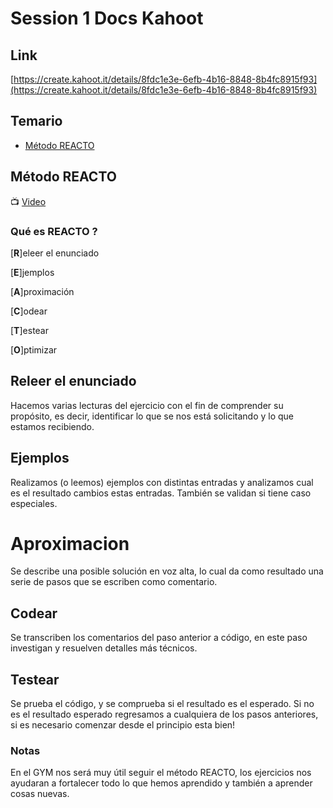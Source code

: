 # Session 1 Docs Kahoot

## Link

[https://create.kahoot.it/details/8fdc1e3e-6efb-4b16-8848-8b4fc8915f93](https://create.kahoot.it/details/8fdc1e3e-6efb-4b16-8848-8b4fc8915f93)

## Temario

- [Método REACTO](#metodo-REACTO)

## Método REACTO

📺 [Video](https://www.youtube.com/watch?v=AoD3hLFxI5I)

### Qué es REACTO ?

[**R**]eleer el enunciado

[**E**]jemplos

[**A**]proximación

[**C**]odear

[**T**]estear

[**O**]ptimizar

## **R**eleer el enunciado

Hacemos varias lecturas del ejercicio con el fin de comprender su propósito,
es decir, identificar lo que se nos está solicitando y lo que estamos
recibiendo.

## **E**jemplos

Realizamos (o leemos) ejemplos con distintas entradas y analizamos cual es el
resultado cambios estas entradas. También se validan si tiene caso especiales.

# **A**proximacion

Se describe una posible solución en voz alta, lo cual da como resultado una
serie de pasos que se escriben como comentario.

## **C**odear

Se transcriben los comentarios del paso anterior a código, en este paso
investigan y resuelven detalles más técnicos.


## **T**estear

Se prueba el código, y se comprueba si el resultado es el esperado.
Si no es el resultado esperado regresamos a cualquiera de los pasos anteriores,
si es necesario comenzar desde el principio esta bien!

### Notas

En el GYM nos será muy útil seguir el método REACTO, los ejercicios nos ayudaran
a fortalecer todo lo que hemos aprendido y también a aprender cosas nuevas.

